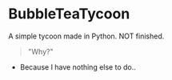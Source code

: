 # BubbleTeaTycoon
A simple tycoon made in Python. NOT finished.

> "Why?"
- Because I have nothing else to do..
